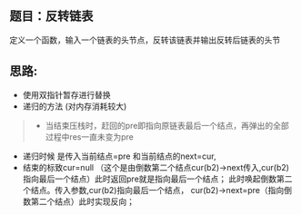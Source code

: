 ## 题目：反转链表  
定义一个函数，输入一个链表的头节点，反转该链表并输出反转后链表的头节  

## 思路:       
* 使用双指针暂存进行替换  
* 递归的方法 (对内存消耗较大)  
> *  当结束压栈时，赶回的pre即指向原链表最后一个结点，再弹出的全部过程中res一直未变为pre  
   *   递归时候 是传入当前结点=pre 和当前结点的next=cur,
   *   结束的标致cur=null （这个是由倒数第二个结点cur(b2)->next传入,cur(b2)指向最后一个结点）此时返回pre就是指向最后一个结点；
      此时唤起倒数第二个结点。传入参数,cur(b2)指向最后一个结点， cur(b2)->next=pre（指向倒数第二个结点）此时实现反向；
